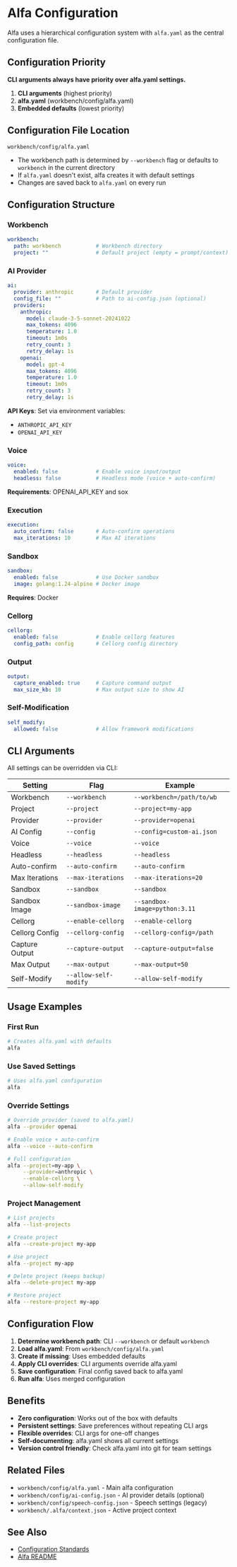 # Alfa Configuration

Alfa uses a hierarchical configuration system with `alfa.yaml` as the central configuration file.

## Configuration Priority

**CLI arguments always have priority over alfa.yaml settings.**

1. **CLI arguments** (highest priority)
2. **alfa.yaml** (workbench/config/alfa.yaml)
3. **Embedded defaults** (lowest priority)

## Configuration File Location

`workbench/config/alfa.yaml`

- The workbench path is determined by `--workbench` flag or defaults to `workbench` in the current directory
- If `alfa.yaml` doesn't exist, alfa creates it with default settings
- Changes are saved back to `alfa.yaml` on every run

## Configuration Structure

### Workbench
```yaml
workbench:
  path: workbench           # Workbench directory
  project: ""               # Default project (empty = prompt/context)
```

### AI Provider
```yaml
ai:
  provider: anthropic       # Default provider
  config_file: ""           # Path to ai-config.json (optional)
  providers:
    anthropic:
      model: claude-3-5-sonnet-20241022
      max_tokens: 4096
      temperature: 1.0
      timeout: 1m0s
      retry_count: 3
      retry_delay: 1s
    openai:
      model: gpt-4
      max_tokens: 4096
      temperature: 1.0
      timeout: 1m0s
      retry_count: 3
      retry_delay: 1s
```

**API Keys**: Set via environment variables:
- `ANTHROPIC_API_KEY`
- `OPENAI_API_KEY`

### Voice
```yaml
voice:
  enabled: false            # Enable voice input/output
  headless: false           # Headless mode (voice + auto-confirm)
```

**Requirements**: OPENAI_API_KEY and sox

### Execution
```yaml
execution:
  auto_confirm: false       # Auto-confirm operations
  max_iterations: 10        # Max AI iterations
```

### Sandbox
```yaml
sandbox:
  enabled: false            # Use Docker sandbox
  image: golang:1.24-alpine # Docker image
```

**Requires**: Docker

### Cellorg
```yaml
cellorg:
  enabled: false            # Enable cellorg features
  config_path: config       # Cellorg config directory
```

### Output
```yaml
output:
  capture_enabled: true     # Capture command output
  max_size_kb: 10           # Max output size to show AI
```

### Self-Modification
```yaml
self_modify:
  allowed: false            # Allow framework modifications
```

## CLI Arguments

All settings can be overridden via CLI:

| Setting | Flag | Example |
|---------|------|---------|
| Workbench | `--workbench` | `--workbench=/path/to/wb` |
| Project | `--project` | `--project=my-app` |
| Provider | `--provider` | `--provider=openai` |
| AI Config | `--config` | `--config=custom-ai.json` |
| Voice | `--voice` | `--voice` |
| Headless | `--headless` | `--headless` |
| Auto-confirm | `--auto-confirm` | `--auto-confirm` |
| Max Iterations | `--max-iterations` | `--max-iterations=20` |
| Sandbox | `--sandbox` | `--sandbox` |
| Sandbox Image | `--sandbox-image` | `--sandbox-image=python:3.11` |
| Cellorg | `--enable-cellorg` | `--enable-cellorg` |
| Cellorg Config | `--cellorg-config` | `--cellorg-config=/path` |
| Capture Output | `--capture-output` | `--capture-output=false` |
| Max Output | `--max-output` | `--max-output=50` |
| Self-Modify | `--allow-self-modify` | `--allow-self-modify` |

## Usage Examples

### First Run
```bash
# Creates alfa.yaml with defaults
alfa
```

### Use Saved Settings
```bash
# Uses alfa.yaml configuration
alfa
```

### Override Settings
```bash
# Override provider (saved to alfa.yaml)
alfa --provider openai

# Enable voice + auto-confirm
alfa --voice --auto-confirm

# Full configuration
alfa --project=my-app \
     --provider=anthropic \
     --enable-cellorg \
     --allow-self-modify
```

### Project Management
```bash
# List projects
alfa --list-projects

# Create project
alfa --create-project my-app

# Use project
alfa --project my-app

# Delete project (keeps backup)
alfa --delete-project my-app

# Restore project
alfa --restore-project my-app
```

## Configuration Flow

1. **Determine workbench path**: CLI `--workbench` or default `workbench`
2. **Load alfa.yaml**: From `workbench/config/alfa.yaml`
3. **Create if missing**: Uses embedded defaults
4. **Apply CLI overrides**: CLI arguments override alfa.yaml
5. **Save configuration**: Final config saved back to alfa.yaml
6. **Run alfa**: Uses merged configuration

## Benefits

- **Zero configuration**: Works out of the box with defaults
- **Persistent settings**: Save preferences without repeating CLI args
- **Flexible overrides**: CLI args for one-off changes
- **Self-documenting**: alfa.yaml shows all current settings
- **Version control friendly**: Check alfa.yaml into git for team settings

## Related Files

- `workbench/config/alfa.yaml` - Main alfa configuration
- `workbench/config/ai-config.json` - AI provider details (optional)
- `workbench/config/speech-config.json` - Speech settings (legacy)
- `workbench/.alfa/context.json` - Active project context

## See Also

- [Configuration Standards](../../guidelines/references/config-standards.md)
- [Alfa README](../../code/alfa/README.md)
